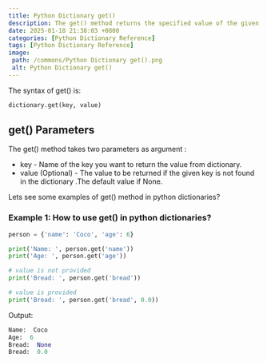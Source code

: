 ```yaml
---
title: Python Dictionary get()
description: The get() method returns the specified value of the given key if it's present in the dictionary.
date: 2025-01-18 21:38:03 +0800
categories: [Python Dictionary Reference]
tags: [Python Dictionary Reference]
image:
 path: /commons/Python Dictionary get().png
 alt: Python Dictionary get()
---
```


<script type="text/javascript">
	atOptions = {
		'key' : 'f934c5057f4cfe34762901514605d248',
		'format' : 'iframe',
		'height' : 180,
		'width' : 800,
		'params' : {}
	};
</script>
<script type="text/javascript" src="https://www.highperformanceformat.com/f934c5057f4cfe34762901514605d248/invoke.js"></script>
The syntax of get() is:

```python
dictionary.get(key, value)

```

<script type="text/javascript">
	atOptions = {
		'key' : 'f934c5057f4cfe34762901514605d248',
		'format' : 'iframe',
		'height' : 180,
		'width' : 800,
		'params' : {}
	};
</script>
<script type="text/javascript" src="https://www.highperformanceformat.com/f934c5057f4cfe34762901514605d248/invoke.js"></script>
## get() Parameters

The get() method takes two parameters as argument :

<script type="text/javascript">
	atOptions = {
		'key' : 'f934c5057f4cfe34762901514605d248',
		'format' : 'iframe',
		'height' : 180,
		'width' : 800,
		'params' : {}
	};
</script>
<script type="text/javascript" src="https://www.highperformanceformat.com/f934c5057f4cfe34762901514605d248/invoke.js"></script>
* key  \- Name of the key you want to return the value from dictionary.  
* value (Optional) \- The value to be returned if the given key is not found in the dictionary .The default value if None.

Lets see some examples of get() method  in python dictionaries?

### Example 1: How to use get() in python dictionaries?

```python
person = {'name': 'Coco', 'age': 6}

print('Name: ', person.get('name'))
print('Age: ', person.get('age'))

# value is not provided
print('Bread: ', person.get('bread'))

# value is provided
print('Bread: ', person.get('bread', 0.0))

```

Output:

```python
Name:  Coco
Age:  6
Bread:  None
Bread:  0.0

```